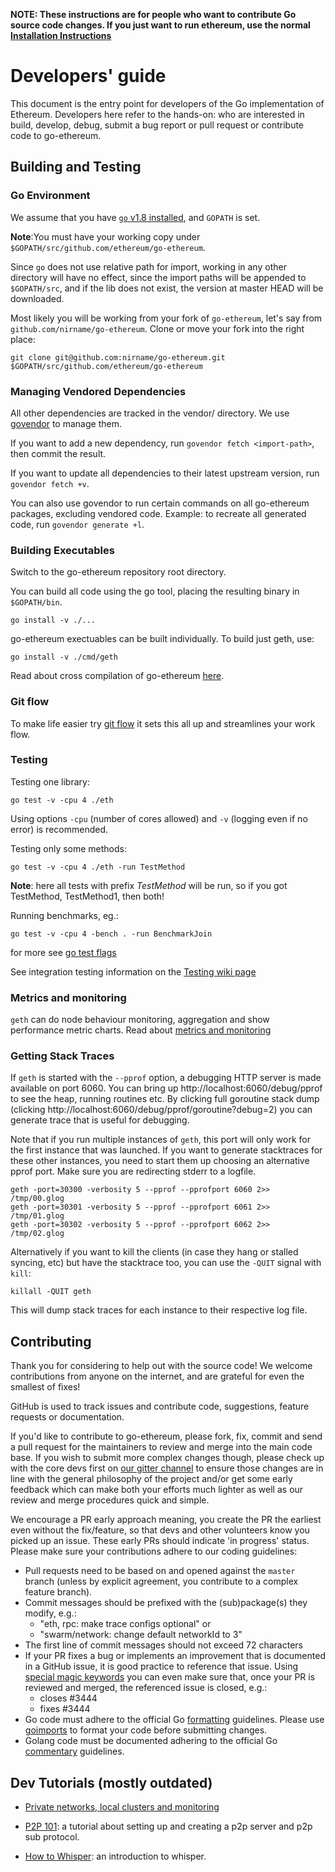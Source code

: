 **NOTE: These instructions are for people who want to contribute Go source code changes.
If you just want to run ethereum, use the normal [Installation Instructions](https://github.com/ethereum/go-ethereum/wiki/Building-Ethereum)**

# Developers' guide 

This document is the entry point for developers of the Go implementation of Ethereum. Developers here refer to the hands-on: who are interested in build, develop, debug, submit a bug report or pull request or contribute code to go-ethereum.

## Building and Testing

### Go Environment

We assume that you have [`go` v1.8 installed](https://github.com/ethereum/go-ethereum/wiki/Installing-Go), and `GOPATH` is set.

**Note**:You must have your working copy under `$GOPATH/src/github.com/ethereum/go-ethereum`.

Since `go` does not use relative path for import, working in any other directory will have no effect, since the import paths will be appended to `$GOPATH/src`, and if the lib does not exist, the version at master HEAD will be downloaded.

Most likely you will be working from your fork of `go-ethereum`, let's say from `github.com/nirname/go-ethereum`. Clone or move your fork into the right place:

```
git clone git@github.com:nirname/go-ethereum.git $GOPATH/src/github.com/ethereum/go-ethereum
```

### Managing Vendored Dependencies

All other dependencies are tracked in the vendor/ directory. We use [govendor](https://github.com/kardianos/govendor) to manage them.

If you want to add a new dependency, run `govendor fetch <import-path>`, then commit the result.

If you want to update all dependencies to their latest upstream version, run `govendor fetch +v`.

You can also use govendor to run certain commands on all go-ethereum packages, excluding vendored
code. Example: to recreate all generated code, run `govendor generate +l`. 

### Building Executables

Switch to the go-ethereum repository root directory.

You can build all code using the go tool, placing the resulting binary in `$GOPATH/bin`.

```text
go install -v ./...
```

go-ethereum exectuables can be built individually. To build just geth, use:

```text
go install -v ./cmd/geth
```

Read about cross compilation of go-ethereum [here](https://github.com/ethereum/go-ethereum/wiki/Cross-compiling-Ethereum).

### Git flow

To make life easier try [git flow](http://nvie.com/posts/a-successful-git-branching-model/) it sets this all up and streamlines your work flow.

### Testing

Testing one library:

```
go test -v -cpu 4 ./eth  
```

Using options `-cpu` (number of cores allowed) and `-v` (logging even if no error) is recommended.

Testing only some methods:

```
go test -v -cpu 4 ./eth -run TestMethod
```

**Note**: here all tests with prefix _TestMethod_ will be run, so if you got TestMethod, TestMethod1, then both!

Running benchmarks, eg.:

```
go test -v -cpu 4 -bench . -run BenchmarkJoin
```

for more see [go test flags](http://golang.org/cmd/go/#hdr-Description_of_testing_flags)

See integration testing information on the [Testing wiki page](https://github.com/ethereum/go-ethereum/wiki/Testing)

### Metrics and monitoring

`geth` can do node behaviour monitoring, aggregation and show performance metric charts. 
Read about [metrics and monitoring](https://github.com/ethereum/go-ethereum/wiki/Metrics-and-Monitoring)

### Getting Stack Traces

If `geth` is started with the `--pprof` option, a debugging HTTP server is made available on port 6060. You can bring up http://localhost:6060/debug/pprof to see the heap, running routines etc. By clicking full goroutine stack dump (clicking http://localhost:6060/debug/pprof/goroutine?debug=2) you can generate trace that is useful for debugging.

Note that if you run multiple instances of `geth`, this port will only work for the first instance that was launched. If you want to generate stacktraces for these other instances, you need to start them up choosing an alternative pprof port. Make sure you are redirecting stderr to a logfile. 

```
geth -port=30300 -verbosity 5 --pprof --pprofport 6060 2>> /tmp/00.glog
geth -port=30301 -verbosity 5 --pprof --pprofport 6061 2>> /tmp/01.glog
geth -port=30302 -verbosity 5 --pprof --pprofport 6062 2>> /tmp/02.glog
```

Alternatively if you want to kill the clients (in case they hang or stalled syncing, etc) but have the stacktrace too, you can use the `-QUIT` signal with `kill`:

```
killall -QUIT geth 
```

This will dump stack traces for each instance to their respective log file.

## Contributing

Thank you for considering to help out with the source code! We welcome contributions from
anyone on the internet, and are grateful for even the smallest of fixes!

GitHub is used to track issues and contribute code, suggestions, feature requests 
or documentation.

If you'd like to contribute to go-ethereum, please fork, fix, commit and send a pull request
for the maintainers to review and merge into the main code base. If you wish to submit more
complex changes though, please check up with the core devs first on [our gitter channel](https://gitter.im/ethereum/go-ethereum)
to ensure those changes are in line with the general philosophy of the project and/or get some
early feedback which can make both your efforts much lighter as well as our review and merge
procedures quick and simple.

We encourage a PR early approach meaning, you create the PR the earliest even without the fix/feature, so 
that devs and other volunteers know you picked up an issue. These early PRs should indicate 'in progress' 
status. 
Please make sure your contributions adhere to our coding guidelines:

* Pull requests need to be based on and opened against the `master` branch (unless by explicit 
  agreement, you contribute to a complex feature branch).
* Commit messages should be prefixed with the (sub)package(s) they modify, e.g.:
   * "eth, rpc: make trace configs optional" or
   * "swarm/network: change default networkId to 3"
* The first line of commit messages should not exceed 72 characters
* If your PR fixes a bug or implements an improvement that is documented in a GitHub issue, it is good
  practice to reference that issue. Using [special magic keywords](https://help.github.com/articles/closing-issues-via-commit-messages/) you can even make sure that, once your PR is reviewed and merged, the referenced issue is closed, e.g.:
  * closes #3444
  * fixes #3444 
* Go code must adhere to the official Go [formatting](https://golang.org/doc/effective_go.html#formatting) guidelines. Please use [goimports](https://golang.org/x/tools/cmd/goimports) to format your code before submitting changes.
* Golang code must be documented adhering to the official Go [commentary](https://golang.org/doc/effective_go.html#commentary) guidelines.
 
## Dev Tutorials (mostly outdated)

* [Private networks, local clusters and monitoring](https://github.com/ethereum/go-ethereum/wiki/Setting-up-private-network-or-local-cluster)

* [P2P 101](https://github.com/ethereum/go-ethereum/wiki/Peer-to-Peer): a tutorial about setting up and creating a p2p server and p2p sub protocol.

* [How to Whisper](https://github.com/ethereum/go-ethereum/wiki/How-to-Whisper): an introduction to whisper.